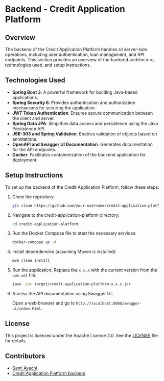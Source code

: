 # Backend - Credit Application Platform

## Overview

The backend of the Credit Application Platform handles all server-side operations, including user authentication, loan management, and API endpoints. This section provides an overview of the backend architecture, technologies used, and setup instructions.

## Technologies Used

- **Spring Boot 3**: A powerful framework for building Java-based applications.
- **Spring Security 6**: Provides authentication and authorization mechanisms for securing the application.
- **JWT Token Authentication**: Ensures secure communication between the client and server.
- **Spring Data JPA**: Simplifies data access and persistence using the Java Persistence API.
- **JSR-303 and Spring Validation**: Enables validation of objects based on annotations.
- **OpenAPI and Swagger UI Documentation**: Generates documentation for the API endpoints.
- **Docker**: Facilitates containerization of the backend application for deployment.

## Setup Instructions

To set up the backend of the Credit Application Platform, follow these steps:

1. Clone the repository:

   ```bash
   git clone https://github.com/your-username/credit-application-platform.git
   ```

2. Navigate to the credit-application-platform directory:

   ```bash
   cd credit-application-platform
   ```

3. Run the Docker Compose file to start the necessary services:

   ```bash
   docker-compose up -d
   ```

4. Install dependencies (assuming Maven is installed):

   ```bash
   mvn clean install
   ```

5. Run the application. Replace the `x.x.x` with the current version from the `pom.xml` file:

   ```bash
   java -jar target/credit-application-platform-x.x.x.jar
   ```

6. Access the API documentation using Swagger UI:

   Open a web browser and go to `http://localhost:8080/swagger-ui/index.html`.

## License

This project is licensed under the Apache License 2.0. See the [LICENSE](LICENSE) file for details.

## Contributors

- [Sami Ayachi](https://github.com/sami561)
- [Credit Application Platform backend ](https://github.com/sami561/pfa-backend.git)
